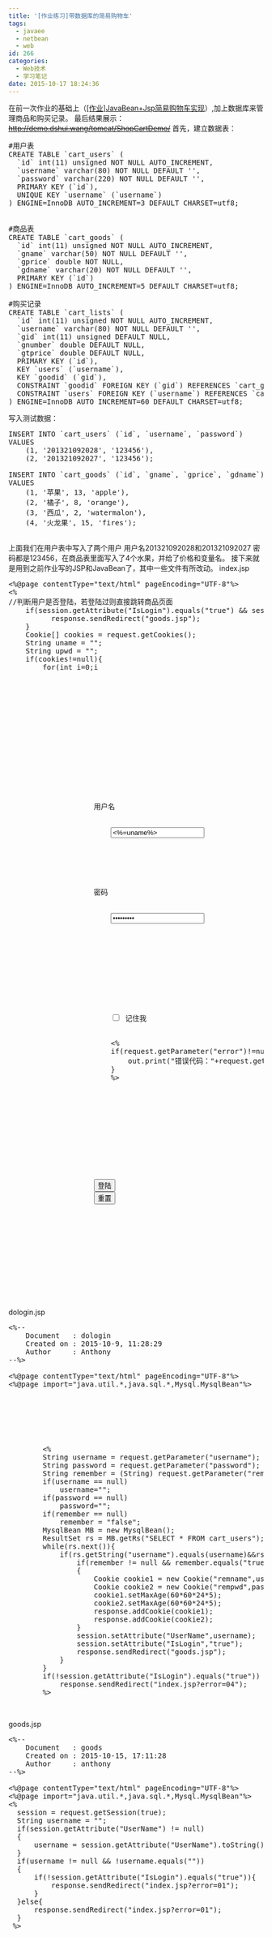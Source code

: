 ```yaml
---
title: '[作业练习]带数据库的简易购物车'
tags:
  - javaee
  - netbean
  - web
id: 266
categories:
  - Web技术
  - 学习笔记
date: 2015-10-17 18:24:36
---
```


在前一次作业的基础上（[[作业]JavaBean+Jsp简易购物车实现](http://www.dshui.wang/2015-10-15/work-javabean-jsp-shopcart-1.html)）,加上数据库来管理商品和购买记录。
最后结果展示：<del>http://demo.dshui.wang/tomcat/ShopCartDemo/</del>
首先，建立数据表：
<pre lang='sql'>
#用户表
CREATE TABLE `cart_users` (
  `id` int(11) unsigned NOT NULL AUTO_INCREMENT,
  `username` varchar(80) NOT NULL DEFAULT '',
  `password` varchar(220) NOT NULL DEFAULT '',
  PRIMARY KEY (`id`),
  UNIQUE KEY `username` (`username`)
) ENGINE=InnoDB AUTO_INCREMENT=3 DEFAULT CHARSET=utf8;
<!--more-->

#商品表
CREATE TABLE `cart_goods` (
  `id` int(11) unsigned NOT NULL AUTO_INCREMENT,
  `gname` varchar(50) NOT NULL DEFAULT '',
  `gprice` double NOT NULL,
  `gdname` varchar(20) NOT NULL DEFAULT '',
  PRIMARY KEY (`id`)
) ENGINE=InnoDB AUTO_INCREMENT=5 DEFAULT CHARSET=utf8;

#购买记录
CREATE TABLE `cart_lists` (
  `id` int(11) unsigned NOT NULL AUTO_INCREMENT,
  `username` varchar(80) NOT NULL DEFAULT '',
  `gid` int(11) unsigned DEFAULT NULL,
  `gnumber` double DEFAULT NULL,
  `gtprice` double DEFAULT NULL,
  PRIMARY KEY (`id`),
  KEY `users` (`username`),
  KEY `goodid` (`gid`),
  CONSTRAINT `goodid` FOREIGN KEY (`gid`) REFERENCES `cart_goods` (`id`),
  CONSTRAINT `users` FOREIGN KEY (`username`) REFERENCES `cart_users` (`username`)
) ENGINE=InnoDB AUTO_INCREMENT=60 DEFAULT CHARSET=utf8;
</pre>
写入测试数据：
<pre lang="sql">
INSERT INTO `cart_users` (`id`, `username`, `password`)
VALUES
	(1, '201321092028', '123456'),
	(2, '201321092027', '123456');

INSERT INTO `cart_goods` (`id`, `gname`, `gprice`, `gdname`)
VALUES
	(1, '苹果', 13, 'apple'),
	(2, '橘子', 8, 'orange'),
	(3, '西瓜', 2, 'watermalon'),
	(4, '火龙果', 15, 'fires');

</pre>
上面我们在用户表中写入了两个用户 用户名201321092028和201321092027 密码都是123456，在商品表里面写入了4个水果，并给了价格和变量名。
接下来就是用到之前作业写的JSP和JavaBean了，其中一些文件有所改动。
index.jsp
<pre lang='java'>
<%@page contentType="text/html" pageEncoding="UTF-8"%>
<%
//判断用户是否登陆，若登陆过则直接跳转商品页面
    if(session.getAttribute("IsLogin").equals("true") && session.getAttribute("UserName")!=null){
          response.sendRedirect("goods.jsp");
    }
    Cookie[] cookies = request.getCookies();
    String uname = "";
    String upwd = "";
    if(cookies!=null){
        for(int i=0;i<cookies.length;i++)
        {
            Cookie cookie=cookies[i];
            if(cookie.getName().equals("remname"))
            {
                uname = cookie.getValue();
            }
            else if(cookie.getName().equals("rempwd"))
            {
                upwd = cookie.getValue();
            }
        }
    }
%>
<!DOCTYPE html>
<html lang="zh-CN">
    <head>
        <meta charset="utf-8">
        <meta http-equiv="X-UA-Compatible" content="IE=edge">
        <meta name="viewport" content="width=device-width,initial-scale=1">
        <title>请登录ShopCartDemo</title>
        <link href="bootstrap.min.css" rel="stylesheet">
    </head>
    <body>
        <div class="container">
            <form class="form-horizontal" action="dologin.jsp" method="post" name="loginform">
                <div class="form-group">
                    <label for="inputusername" class="col-sm-5 control-label">用户名</label>
                    <div class="col-sm-2">
                        <input class="form-control" id="inputusername" type="text" name="username" value="<%=uname%>" placeholder="username" />
                    </div>
                </div>
                <div class="form-group">
                    <label for="inputpassword" class="col-sm-5 control-label">密码</label>
                    <div class="col-sm-2">
                        <input class="form-control" id="inputpassword" type="password" name="password" value="<%=upwd%>" placeholder="password" />
                    </div>
                </div>
                <div class="form-group">
                <div class="col-sm-offset-5 col-sm-2">
                  <div class="checkbox">
                    <label>
                        <input type="checkbox" name="remember" value="true"> 记住我
                    </label>
                      <span class="text-warning">
                        <%
                        if(request.getParameter("error")!=null){
                            out.print("错误代码："+request.getParameter("error").toString());
                        }
                        %>
                      </span>
                  </div>
                </div>
              </div>

                <div class="form-group">
                  <div class="col-sm-offset-5 col-sm-2">
                    <button type="submit" class="btn btn-default">登陆</button>
                    <button type="reset" class="btn btn-default">重置</button>
                  </div>
                </div>

            </form>
        </div>
    </body>
</html>
</pre>
dologin.jsp
<pre lang='java'>
<%-- 
    Document   : dologin
    Created on : 2015-10-9, 11:28:29
    Author     : Anthony
--%>

<%@page contentType="text/html" pageEncoding="UTF-8"%>
<%@page import="java.util.*,java.sql.*,Mysql.MysqlBean"%>
<!DOCTYPE html>
<html>
    <head>
        <meta http-equiv="Content-Type" content="text/html; charset=UTF-8">
        <title>正在登录...</title>
    </head>
    <body>
        <%
        String username = request.getParameter("username");
        String password = request.getParameter("password");
        String remember = (String) request.getParameter("remember");
        if(username == null)
            username="";
        if(password == null)
            password="";
        if(remember == null)
            remember = "false";
        MysqlBean MB = new MysqlBean();
        ResultSet rs = MB.getRs("SELECT * FROM cart_users");
        while(rs.next()){
            if(rs.getString("username").equals(username)&&rs.getString("password").equals(password)){
                if(remember != null && remember.equals("true"))
                {
                    Cookie cookie1 = new Cookie("remname",username);
                    Cookie cookie2 = new Cookie("rempwd",password);
                    cookie1.setMaxAge(60*60*24*5);
                    cookie2.setMaxAge(60*60*24*5);
                    response.addCookie(cookie1);
                    response.addCookie(cookie2);
                }
                session.setAttribute("UserName",username);
                session.setAttribute("IsLogin","true");
                response.sendRedirect("goods.jsp");
            }
        }
        if(!session.getAttribute("IsLogin").equals("true"))
            response.sendRedirect("index.jsp?error=04");
        %>
    </body>
</html>
</pre>
goods.jsp
<pre lang='java'>
<%-- 
    Document   : goods
    Created on : 2015-10-15, 17:11:28
    Author     : anthony
--%>

<%@page contentType="text/html" pageEncoding="UTF-8"%>
<%@page import="java.util.*,java.sql.*,Mysql.MysqlBean"%>
<%
  session = request.getSession(true);
  String username = "";
  if(session.getAttribute("UserName") != null)
  {
      username = session.getAttribute("UserName").toString();
  }
  if(username != null && !username.equals(""))
  {
      if(!session.getAttribute("IsLogin").equals("true")){
          response.sendRedirect("index.jsp?error=01");
      }
  }else{
      response.sendRedirect("index.jsp?error=01");
  }
 %>
<!DOCTYPE html>
<html lang="zh-CN">
    <head>
        <meta charset="utf-8">
        <meta http-equiv="X-UA-Compatible" content="IE=edge">
        <meta name="viewport" content="width=device-width,initial-scale=1">
        <title>商品列表</title>
        <link href="bootstrap.min.css" rel="stylesheet">
    </head>
    <body>
        <div class="container">

温馨提示：请选购商品并填写所需购买的数量

            <form id="form1" method="post" action="order.jsp">
                <table class="table table-hover">
                    <thead>
                        <tr>
                            <th>编号</th><th>商品名</th><th>单价(元/斤)</th><th>购买数量</th>
                        </tr>
                    </thead>
                    <tbody>
    <%
        MysqlBean MB = new MysqlBean();
        ResultSet rs = MB.getRs("SELECT * FROM cart_goods");
        while(rs.next()){
    %>
                        <tr>
                            <td><%=rs.getInt("id")%></td><td><%=rs.getString("gname")%></td><td><%=rs.getString("gprice")%></td><td><input class="form-control" type="text" name="<%=rs.getString("gdname")%>" placeholder="0"/></td>
                        </tr>
    <%
        }
    %>
                    </tbody>
                </table>
                    <button class="btn btn-success col-sm-offset-11" type="submit">确认订单</button>
            </form>
        </div>
    </body>
</html>
</pre>

order.jsp
<pre lang='java'>
<%-- 
    Document   : order
    Created on : 2015-10-15, 18:28:05
    Author     : anthony
--%>

<%@page contentType="text/html" pageEncoding="UTF-8"%>
<%@page import="java.util.*,java.sql.*,Mysql.MysqlBean"%>
<%
  session = request.getSession(true);
  String username = "";
  if(session.getAttribute("UserName") != null)
  {
      username = session.getAttribute("UserName").toString();
  }
  if(username != null && !username.equals(""))
  {
      if(!session.getAttribute("IsLogin").equals("true")){
          response.sendRedirect("index.jsp?error=01");
      }
  }else{
      response.sendRedirect("index.jsp?error=01");
  }
 %>
<!DOCTYPE html>
<html lang="zh-CN">
    <head>
        <meta charset="utf-8">
        <meta http-equiv="X-UA-Compatible" content="IE=edge">
        <meta name="viewport" content="width=device-width,initial-scale=1">
        <title>订单信息</title>
        <link href="bootstrap.min.css" rel="stylesheet">
    </head>
    <body>
        <jsp:useBean id="cart" scope="page" class="Cart.CountPriceByDb">
            <jsp:setProperty name="cart" property="username" value="<%=username%>"/>
            <jsp:setProperty name="cart" property="n_apple" param="apple"/>
            <jsp:setProperty name="cart" property="n_orange" param="orange"/>
            <jsp:setProperty name="cart" property="n_watermalon" param="watermalon"/>
            <jsp:setProperty name="cart" property="n_fires" param="fires"/>
        <div class="container">

您的订单信息：

            <table class="table table-bordered">
                <thead>
                    <tr class="warning">
                        <th>商品名</th><th>单价(元/斤)</th><th>数量</th><th>价格</th><th>操作</th>
                    </tr>
                </thead>
                <tbody>
                    <jsp:getProperty name="cart" property="listtag"/>
                </tbody>
            </table>
            <div class="form-group">
                <label for="confirmination" class="col-sm-1 col-sm-offset-9 control-label text-right">总价：
<jsp:getProperty name="cart" property="totalprice"/>元</label>
                <div class="col-sm-2">
                    <button type="button" id="confirmination" class="btn btn-success">付款</button>
                    [<button type="button" class="btn btn-danger">返回</button>](goods.jsp)
                </div>
            </div>
        </div>
        </jsp:useBean>
    </body>
</html>
</pre>
delcart.jsp 删除处理页面（新增的)
<pre lang='java'>
<%-- 
    Document   : delcart
    Created on : 2015-10-17, 16:00:26
    Author     : anthony
--%>

<%@page contentType="text/html" pageEncoding="UTF-8"%>
<%@page import="java.util.*,java.sql.*,Mysql.MysqlBean"%>
<%
  session = request.getSession(true);
  String username = "";
  if(session.getAttribute("UserName") != null)
  {
      username = session.getAttribute("UserName").toString();
  }
  if(username != null && !username.equals(""))
  {
      if(!session.getAttribute("IsLogin").equals("true")){
          response.sendRedirect("index.jsp?error=01");
      }
  }else{
      response.sendRedirect("index.jsp?error=01");
  }
 %>
<!DOCTYPE html>
<html lang="zh-CN">
    <head>
        <meta charset="utf-8">
        <meta http-equiv="X-UA-Compatible" content="IE=edge">
        <meta name="viewport" content="width=device-width,initial-scale=1">
        <title>移除商品</title>
    </head>
    <body>
        <%
        String gid = request.getParameter("gid");
        if(gid==null){
            gid = "";
        }
        if(!gid.equals("")){
            MysqlBean MB = new MysqlBean();
            String sql = "DELETE FROM cart_lists where id="+gid+" and username=\""+username+"\"";
            int num = MB.executeUpdate(sql);
            if(num > 0)
                out.print("<script>alert('成功移除,请刷新页面');location.replace('order.jsp');</script>");
            else
                System.out.print("没有成功");
        }
        %>
    </body>
</html>
</pre>
接下来来写javabean:
我们首先要一个操作数据库的Bean: MysqlBean.java 在包 Mysql里面
<pre lang='java'>
/*
 * To change this license header, choose License Headers in Project Properties.
 * To change this template file, choose Tools | Templates
 * and open the template in the editor.
 */
package Mysql;

/**
 *
 * @author anthony
 */
import java.sql.*;

public class MysqlBean {
    private Connection con = null;
    private ResultSet rs;
    private String driverName = "com.mysql.jdbc.Driver"; 
    private String serverName = "localhost";//填写你的数据库服务地址
    private String mydatabase = "test";//填写你的数据库名称
    private String username = "root";//登陆数据库的账号
    private String password = "pass";//账号的密码

    public MysqlBean() {
        try {
            String url = "jdbc:mysql://" + serverName + "/" + mydatabase; // a
            Class.forName(driverName);
            // con = DriverManager.getConnection(url, username, password);
            con = DriverManager.getConnection("jdbc:mysql://" + serverName
                    + ":3306/" + mydatabase + "?user=" + username
                    + "&password=" + password
                    + "&useUnicode=true&characterEncoding=UTF-8");
            // con.setAutoCommit(false);
        } catch (ClassNotFoundException e) {
            // Could not find the database driver
            System.out.println("Could not find the database driver");
        } catch (SQLException e) {
            // Could not connect to the database
            System.out.println("Could not connect to the database");
        }
    }

    public Connection getCon() {
        return con;
    }

    public ResultSet getRs(String sql) throws Exception {
        try {
            Statement stmt = con.createStatement(
                    ResultSet.TYPE_SCROLL_INSENSITIVE,
                    ResultSet.CONCUR_READ_ONLY);
            rs = stmt.executeQuery(sql);
        } catch (Exception e) {
            e.printStackTrace();
        }
        return rs;
    }

    public int executeUpdate(String sql) {
        int count = 0;
        try {
            Statement stmt = con
                    .createStatement(ResultSet.TYPE_SCROLL_SENSITIVE,
                            ResultSet.CONCUR_UPDATABLE);
            count = stmt.executeUpdate(sql);
            if (count != 0)
                ;
            // con.commit();
            else
                ;
            // con.rollback();
        } catch (SQLException ex) {
            ex.printStackTrace();
        }
        return count;
    }

    public void Close() {
        try {
            if (con != null)
                con.close();
        } catch (Exception e) {
            e.printStackTrace();
        }
    }
}
</pre>

在Cart包中新建一个Bean: CountPriceByDb.java 这是调取了数据库的
<pre lang='java'>
package Cart;

/*
 * To change this license header, choose License Headers in Project Properties.
 * To change this template file, choose Tools | Templates
 * and open the template in the editor.
 */

/**
 *
 * @author anthony
 */
import Mysql.MysqlBean;
import java.sql.*;
public class CountPriceByDb {
    private String username;
    private double n_apple;
    private double n_orange;
    private double n_watermalon;
    private double n_fires;
    private double p_apple;
    private double p_orange;
    private double p_watermalon;
    private double p_fires;
    private double s_apple;
    private double s_orange;
    private double s_watermalon;
    private double s_fires;
    private double totalprice;
    private static final MysqlBean MB = new MysqlBean();;
    private ResultSet rs;

    public CountPriceByDb() throws Exception{
        //MB = new MysqlBean();
        rs = MB.getRs("SELECT * FROM cart_goods");
        while(rs.next()){
            switch (rs.getString("gname")) {
                case "苹果":
                    this.s_apple = rs.getDouble("gprice");
                    break;
                case "橘子":
                    this.s_orange = rs.getDouble("gprice");
                    break;
                case "西瓜":
                    this.s_watermalon = rs.getDouble("gprice");
                    break;
                case "火龙果":
                    this.s_fires = rs.getDouble("gprice");
                    break;
            }
        }
    }
    /**
     * @return the n_apple
     */
    public double getN_apple() {
        return n_apple;
    }

    /**
     * @param n_apple the n_apple to set
     */
    public void setN_apple(double n_apple) {
        this.n_apple = n_apple;
        this.setP_apple(n_apple*s_apple);
        int num = MB.executeUpdate("INSERT INTO cart_lists (username,gid,gnumber,gtprice) VALUES (\""+this.getUsername()+"\",1,\""+n_apple+"\",\""+this.getP_apple()+"\")");
        System.out.println("影响："+num);
    }

    /**
     * @return the n_orange
     */
    public double getN_orange() {
        return n_orange;
    }

    /**
     * @param n_orange the n_orange to set
     */
    public void setN_orange(double n_orange) {
        this.n_orange = n_orange;
        this.setP_orange(n_orange*s_orange);
        int num = MB.executeUpdate("INSERT INTO cart_lists (username,gid,gnumber,gtprice) VALUES (\""+this.getUsername()+"\",2,\""+n_orange+"\",\""+this.getP_orange()+"\")");
        System.out.println("影响："+num);
    }

    /**
     * @return the n_watermalon
     */
    public double getN_watermalon() {
        return n_watermalon;
    }

    /**
     * @param n_watermalon the n_watermalon to set
     */
    public void setN_watermalon(double n_watermalon) {
        this.n_watermalon = n_watermalon;
        this.setP_watermalon(n_watermalon*s_watermalon);
        int num = MB.executeUpdate("INSERT INTO cart_lists (username,gid,gnumber,gtprice) VALUES (\""+this.getUsername()+"\",3,\""+n_watermalon+"\",\""+this.getP_watermalon()+"\")");
        System.out.println("影响："+num);
    }

    /**
     * @return the n_fires
     */
    public double getN_fires() {
        return n_fires;
    }

    /**
     * @param n_fires the n_fires to set
     */
    public void setN_fires(double n_fires) {
        this.n_fires = n_fires;
        this.setP_fires(n_fires*s_fires);
        int num = MB.executeUpdate("INSERT INTO cart_lists (username,gid,gnumber,gtprice) VALUES (\""+this.getUsername()+"\",4,\""+n_fires+"\",\""+this.getP_fires()+"\")");
        System.out.println("影响："+num);
    }

    /**
     * @return the totalprice
     */
    public double getTotalprice() throws Exception {
        ResultSet rs = MB.getRs("SELECT SUM(gtprice) tol from cart_lists where `username`=\""+this.getUsername()+"\";");
        while(rs.next()){
            this.totalprice = rs.getDouble("tol");
        }
        //this.totalprice = this.getP_apple()+this.getP_fires()+this.getP_orange()+this.getP_watermalon();
        return totalprice;
    }

    /**
     * @return the p_apple
     */
    public double getP_apple() {
        return p_apple;
    }

    /**
     * @return the p_orange
     */
    public double getP_orange() {
        return p_orange;
    }

    /**
     * @return the p_watermalon
     */
    public double getP_watermalon() {
        return p_watermalon;
    }

    /**
     * @return the p_fires
     */
    public double getP_fires() {
        return p_fires;
    }

    /**
     * @param p_apple the p_apple to set
     */
    public void setP_apple(double p_apple) {
        this.p_apple = p_apple;
    }

    /**
     * @param p_orange the p_orange to set
     */
    public void setP_orange(double p_orange) {
        this.p_orange = p_orange;
    }

    /**
     * @param p_watermalon the p_watermalon to set
     */
    public void setP_watermalon(double p_watermalon) {
        this.p_watermalon = p_watermalon;
    }

    /**
     * @param p_fires the p_fires to set
     */
    public void setP_fires(double p_fires) {
        this.p_fires = p_fires;
    }

    public String getListtag() throws Exception{
        String tag = "";
        ResultSet rs = MB.getRs("SELECT * FROM cart_lists a left join cart_goods b on a.`gid`=b.`id` where a.username = \""+this.getUsername()+"\"");
        while(rs.next()){
            tag += "<tr>";
            tag += "<td>"+rs.getString("gname")+"</td>"+"<td>"+rs.getDouble("gprice")+"</td>"+"<td>"+rs.getDouble("gnumber")+"</td>"+"<td>"+rs.getDouble("gtprice")+"</td><td>[移除该商品](\)</td>";
            tag += "</tr>";
        }
        return tag;
    }

    /**
     * @return the username
     */
    public String getUsername() {
        return username;
    }

    /**
     * @param username the username to set
     */
    public void setUsername(String username) {
        System.out.println(username);
        this.username = username;
    }
}

</pre>
NetBean项目工程文件：
链接: http://pan.baidu.com/s/1gdvwzrd <del>密码: 84ru</del>
项目需自行添加mysql的connector Java库